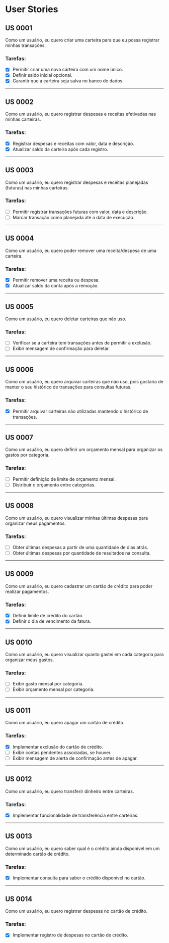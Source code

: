 # User Stories
## US 0001
Como um usuário, eu quero criar uma carteira para que eu possa registrar minhas transações.

### Tarefas:
- [X] Permitir criar uma nova carteira com um nome único.
- [x] Definir saldo inicial opcional.
- [X] Garantir que a carteira seja salva no banco de dados.

---

## US 0002
Como um usuário, eu quero registrar despesas e receitas efetivadas nas minhas carteiras.

### Tarefas:
- [X] Registrar despesas e receitas com valor, data e descrição.
- [X] Atualizar saldo da carteira após cada registro.

---

## US 0003
Como um usuário, eu quero registrar despesas e receitas planejadas (futuras) nas minhas carteiras.

### Tarefas:
- [ ] Permitir registrar transações futuras com valor, data e descrição.
- [ ] Marcar transação como planejada até a data de execução.

---

## US 0004
Como um usuário, eu quero poder remover uma receita/despesa de uma carteira.

### Tarefas:
- [X] Permitir remover uma receita ou despesa.
- [X] Atualizar saldo da conta após a remoção.

---

## US 0005
Como um usuário, eu quero deletar carteiras que não uso.

### Tarefas:
- [ ] Verificar se a carteira tem transações antes de permitir a exclusão.
- [ ] Exibir mensagem de confirmação para deletar.

---

## US 0006
Como um usuário, eu quero arquivar carteiras que não uso, pois gostaria de manter o seu histórico de transações para consultas futuras.

### Tarefas:
- [X] Permitir arquivar carteiras não utilizadas mantendo o histórico de transações.

---

## US 0007
Como um usuário, eu quero definir um orçamento mensal para organizar os gastos por categoria.

### Tarefas:
- [ ] Permitir definição de limite de orçamento mensal.
- [ ] Distribuir o orçamento entre categorias.

---

## US 0008
Como um usuário, eu quero visualizar minhas últimas despesas para organizar meus pagamentos.

### Tarefas:
- [ ] Obter últimas despesas a partir de uma quantidade de dias atrás.
- [ ] Obter últimas despesas por quantidade de resultados na consulta.

---

## US 0009
Como um usuário, eu quero cadastrar um cartão de crédito para poder realizar pagamentos.

### Tarefas:
- [X] Definir limite de crédito do cartão.
- [X] Definir o dia de vencimento da fatura.

---

## US 0010
Como um usuário, eu quero visualizar quanto gastei em cada categoria para organizar meus gastos.

### Tarefas:
- [ ] Exibir gasto mensal por categoria.
- [ ] Exibir orçamento mensal por categoria.

---

## US 0011
Como um usuário, eu quero apagar um cartão de crédito.

### Tarefas:
- [X] Implementar exclusão do cartão de crédito.
- [ ] Exibir contas pendentes associadas, se houver.
- [ ] Exibir mensagem de alerta de confirmação antes de apagar.

---

## US 0012
Como um usuário, eu quero transferir dinheiro entre carteiras.

### Tarefas:
- [X] Implementar funcionalidade de transferência entre carteiras.

---

## US 0013
Como um usuário, eu quero saber qual é o crédito ainda disponível em um determinado cartão de crédito.

### Tarefas:
- [X] Implementar consulta para saber o crédito disponível no cartão.

---

## US 0014
Como um usuário, eu quero registrar despesas no cartão de crédito.

### Tarefas:
- [X] Implementar registro de despesas no cartão de crédito.

